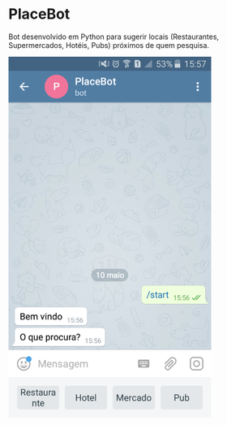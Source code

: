 # PlaceBot
Bot desenvolvido em Python para sugerir locais (Restaurantes, Supermercados, Hotéis, Pubs) próximos de quem pesquisa.

<img src="https://github.com/LuizPrianti/PlaceBot/blob/master/Screenshots/Screenshot_2018-05-10-15-57-21.png" width="400px">
